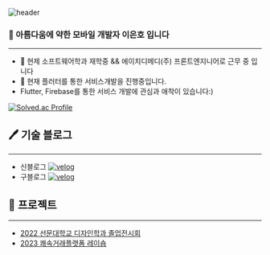 ![header](https://capsule-render.vercel.app/api?type=waving&height=200&text=be%20engineer&fontAlign=50&fontAlignY=40&color=gradient)
### 🌹 아름다움에 약한 모바일 개발자 **이은호** 입니다
***
- 🔭 현제 소프트웨어학과 재학중 && 에이치디메디(주) 프론트엔지니어로 근무 중 입니다
- 🌱 현재 플러터를 통한 서비스개발을 진행중입니다.
- Flutter, Firebase를 통한 서비스 개발에 관심과 애착이 있습니다:)

[![Solved.ac Profile](http://mazassumnida.wtf/api/v2/generate_badge?boj=gorma00)](https://solved.ac/gorma00/)

## 🖊 ️기술 블로그
***
- 신블로그
<a href="https://velog.io/@gorma2000" target="_blank"><img alt="velog" src="https://img.shields.io/badge/-velog-20C997?&style=flat-square&logo=velog&logoColor=white"/></a>
- 구블로그
<a href="https://velog.io/@gorma00" target="_blank"><img alt="velog" src="https://img.shields.io/badge/-velog-20C997?&style=flat-square&logo=velog&logoColor=white"/></a>

## 🎁 프로젝트
***
- [2022 선문대학교 디자인학과 졸업전시회](https://smd2022.com/)
- [2023 쾌속거래플랫폼 레이숍](https://github.com/AsanHO/rayshop)

